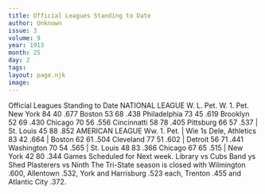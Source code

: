 ```yaml
---
title: Official Leagues Standing to Date
author: Unknown
issue: 3
volume: 9
year: 1913
month: 25
day: 2
tags:
layout: page.njk
image:
---
```

Official Leagues Standing to Date   NATIONAL LEAGUE    W. L. Pet. W. 1. Pet. New York 84 40 .677 Boston 53 68 .438 Philadelphia 73 45 .619 Brooklyn 52 69 .430 Chicago 70 56 .556 Cincinnatti 58 78 .405 Pittsburg 66 57 .537 | St. Louis 45 88 .852 AMERICAN LEAGUE Ww. 1. Pet. | Wie 1s Dele, Athletics 83 42 .664 | Boston 62 61 .504 Cleveland 77 51 .602 | Detroit 56 71 .441 Washington 70 54 .565 | St. Louis 48 83 .366 Chicago 67 65 .515 | New York 42 80 .344 Games Scheduled for Next week. Library vs Cubs Band ys Shed Plasterers vs Ninth The Tri-State season is closed with Wilmington .600, Allentown .532, York and Harrisburg .523 each, Trenton .455 and Atlantic City .372. 
